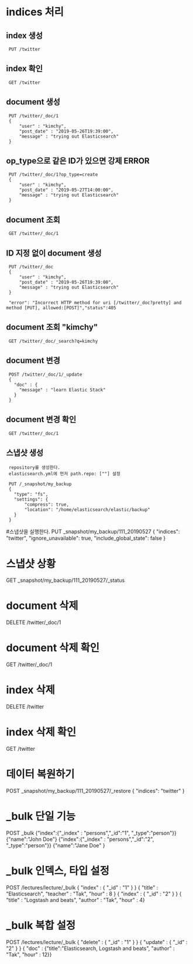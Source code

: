 # indices 처리

## index 생성

     PUT /twitter

## index 확인

     GET /twitter

## document 생성

     PUT /twitter/_doc/1
     {
         "user" : "kimchy",
         "post_date" : "2019-05-26T19:39:00",
         "message" : "trying out Elasticsearch"
     }

## op_type으로 같은 ID가 있으면 강제 ERROR

     PUT /twitter/_doc/1?op_type=create
     {
         "user" : "kimchy",
         "post_date" : "2019-05-27T14:00:00",
         "message" : "trying out Elasticsearch"
     }

## document 조회

     GET /twitter/_doc/1


## ID 지정 없이 document 생성

     PUT /twitter/_doc
     {
         "user" : "kimchy",
         "post_date" : "2019-05-26T19:39:00",
         "message" : "trying out Elasticsearch"
     }
     
     "error": "Incorrect HTTP method for uri [/twitter/_doc?pretty] and method [PUT], allowed:[POST]","status":405

## document 조회 "kimchy"

     GET /twitter/_doc/_search?q=kimchy

## document 변경

     POST /twitter/_doc/1/_update
     {
       "doc" : {
         "message" : "learn Elastic Stack"
       }
     }
     
## document 변경 확인

     GET /twitter/_doc/1

## 스냅샷 생성

     repository를 생성한다.
     elasticsearch.yml에 먼저 path.repo: [""] 설정
     
     PUT /_snapshot/my_backup
     {
       "type": "fs",
       "settings": {
           "compress": true,
           "location": "/home/elasticsearch/elastic/backup"
       }
     }

#스냅샷을 실행한다.
PUT _snapshot/my_backup/111_20190527
{
   "indices": "twitter",
   "ignore_unavailable": true,
   "include_global_state": false
}

# 스냅샷 상황
GET _snapshot/my_backup/111_20190527/_status

# document 삭제
DELETE /twitter/_doc/1

# document 삭제 확인
GET /twitter/_doc/1

# index 삭제
DELETE /twitter

# index 삭제 확인
GET /twitter

# 데이터 복원하기
POST _snapshot/my_backup/111_20190527/_restore
{
  "indices": "twitter"
}

# _bulk 단일 기능
POST _bulk
{"index":{"_index" : "persons","_id":"1", "_type":"person"}}
{"name":"John Doe"}
{"index":{"_index" : "persons","_id":"2", "_type":"person"}}
{"name":"Jane Doe" }

# _bulk 인덱스, 타입 설정
POST /lectures/lecture/_bulk
{ "index" : { "_id" : "1" } }
{ "title" : "Elasticsearch", "teacher" : "Tak", "hour" : 8 } 
{ "index" : {  "_id" : "2" } } 
{ "title" : "Logstash and beats", "author" : "Tak", "hour" : 4}

# _bulk 복합 설정
POST /lectures/lecture/_bulk
{ "delete" : { "_id" : "1" } }
{ "update" : {  "_id" : "2" } } 
{ "doc" : {"title":"Elasticsearch, Logstash and beats", "author" : "Tak", "hour" : 12}}
